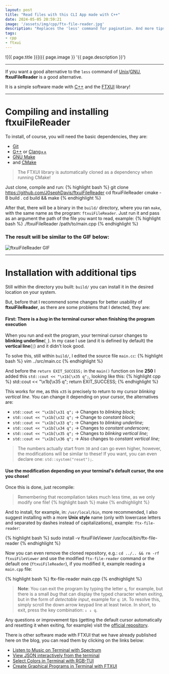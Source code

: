```yaml
---
layout: post
title: "Read files with this CLI App made with C++"
date: 2024-05-05 20:59:21
image: '/assets/img/cpp/ftx-file-reader.jpg'
description: "Replaces the 'less' command for pagination. And more tips on how to control your terminal's default cursor via C++ and FTXUI!"
tags:
- cpp
- ftxui
---
```


![{{ page.title }}]({{ page.image }} '{{ page.description }}')

---

If you want a good alternative to the `less` command of [Unix](https://terminalroot.com/tags#unix)/[GNU](https://terminalroot.com/tags#gnu), **ftxuiFileReader** is a good alternative.

It is a simple software made with [C++](https://terminalroot.com/tags#cpp) and the [FTXUI](https://terminalroot.com/create-graphical-programs-in-terminal-with-ftxui/) library!

---

# Compiling and installing ftxuiFileReader
To install, of course, you will need the basic dependencies, they are:
+ [Git](https://terminalroot.com/tags#git)
+ [G++](https://terminalroot.com/tags#gcc) or [Clang++](https://terminalroot.com/tags#clang)
+ [GNU Make](https://terminalroot.com/tags#make)
+ and [CMake](https://terminalroot.com/tags#cmake)
> The FTXUI library is automatically cloned as a dependency when running CMake!

Just clone, compile and run:
{% highlight bash %}
git clone https://github.com/J0sephDavis/ftxuiFileReader
cd ftxuiFileReader
cmake -B build .
cd build && make
{% endhighlight %}

After that, there will be a binary in the `build/` directory, where you ran `make`, with the same name as the program: `ftxuiFileReader`. Just run it and pass as an argument the path of the file you want to read, example:
{% highlight bash %}
./ftxuiFileReader /path/to/main.cpp
{% endhighlight %}

### The result will be similar to the GIF below:

![ftxuiFileReader GIF](https://github.com/ArthurSonzogni/ftxuiFileReader/assets/4759106/2dd434a1-7969-4d0b-b94c-ab635cd163ae)

---

# Installation with additional tips
Still within the directory you built: `build/` you can install it in the desired location on your system.

But, before that I recommend some changes for better usability of **ftxuiFileReader**, as there are some problems that I detected, they are:

#### First: There is a *bug* in the terminal cursor when finishing the program execution
When you run and exit the program, your terminal cursor changes to **blinking underline**(`_`). In my case I use (and it is defined by default) the **vertical line**(`|`) and it didn't look good.

To solve this, still within `build/`, I edited the source file `main.cc`:
{% highlight bash %}
vim ../src/main.cc
{% endhighlight %}

And before the `return EXIT_SUCCESS;` in the `main()` function on line **250** I added this `std::cout << "\x1b[\x35 q";`, looking like this:
{% highlight cpp %}
std::cout << "\x1b[\x35 q";
return EXIT_SUCCESS;
{% endhighlight %}

This works for me, as this `x35` is precisely to return to my cursor *blinking vertical line*. You can change it depending on your cursor, the alternatives are:
+ `std::cout << "\x1b[\x31 q";` → Changes to *blinking block*;
+ `std::cout << "\x1b[\x32 q";` → Change to *constant block*;
+ `std::cout << "\x1b[\x33 q";` → Changes to *blinking underline*;
+ `std::cout << "\x1b[\x34 q";` → Changes to *constant underscore*;
+ `std::cout << "\x1b[\x35 q";` → Changes to *blinking vertical line*;
+ `std::cout << "\x1b[\x36 q";` → Also changes to *constant vertical line*;
> The numbers actually start from `30` and can go even higher, however, the modifications will be similar to these! If you want, you can even declare one: `std::system("reset");`.

#### Use the modification depending on your terminal's **default cursor**, the one you chose!

Once this is done, just recompile:
> Remembering that recompilation takes much less time, as we only modify one file!
{% highlight bash %}
make
{% endhighlight %}

And to install, for example, in: `/usr/local/bin`, more recommended, I also suggest installing with a more **Unix style** name (only with lowercase letters and separated by dashes instead of capitalizations), example: `ftx-file-reader`:

{% highlight bash %}
sudo install -v ftxuiFileViewer /usr/local/bin/ftx-file-reader
{% endhighlight %}

Now you can even remove the cloned repository, e.g.: `cd ../.. && rm -rf ftxuiFileViewer` and use the modified `ftx-file-reader` command or the default one (`ftxuiFileReader`), if you modified it, example reading a `main.cpp` file:

{% highlight bash %}
ftx-file-reader main.cpp
{% endhighlight %}

> **Note**: You can exit the program by typing the letter `q`, for example, but there is a small *bug* that can display the typed character when exiting, but in the form of *detectable input*, example for `q`: `1R`. To resolve this, simply scroll the down arrow keypad line at least twice. In short, to exit, press the key combination: `↓ ↓ q`.

Any questions or improvement tips (getting the default cursor automatically and resetting it when exiting, for example) visit the [official repository](https://github.com/J0sephDavis/ftxuiFileReader).

There is other software made with FTXUI that we have already published here on the blog, you can read them by clicking on the links below:
+ [Listen to Music on Terminal with Spectrum](https://terminalroot.com/listen-to-music-in-terminal-with-spectrum/)
+ [View JSON interactively from the terminal](https://terminalroot.com/view-json-interactively-from-the-terminal/)
+ [Select Colors in Terminal with RGB-TUI](https://terminalroot.com/select-colors-in-terminal-with-rgb-tui/)
+ [Create Graphical Programs in Terminal with FTXUI](https://terminalroot.com/create-graphical-programs-in-terminal-with-ftxui/)


